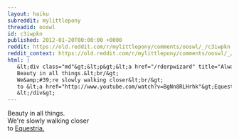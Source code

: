 ```yaml
---
layout: haiku
subreddit: mylittlepony
threadid: ooswl
id: c3iwpkn
published: 2012-01-20T00:00:00 +0000
reddit: https://old.reddit.com/r/mylittlepony/comments/ooswl/_/c3iwpkn
reddit_context: https://old.reddit.com/r/mylittlepony/comments/ooswl/_/c3iwpkn?context=3
html: |
   &lt;div class="md"&gt;&lt;p&gt;&lt;a href="/rderpwizard" title="Always Relevant / Questing For Brighter Future / Paper Bag Princess"&gt;&lt;/a&gt;
   Beauty in all things.&lt;br/&gt;
   We&amp;#39;re slowly walking closer&lt;br/&gt;
   to &lt;a href="http://www.youtube.com/watch?v=BgNn8RLHrhk"&gt;Equestria.&lt;/a&gt;&lt;/p&gt;
   &lt;/div&gt;
---
```


[](/rderpwizard "Always Relevant / Questing For Brighter Future / Paper Bag Princess")
Beauty in all things.  
We're slowly walking closer  
to [Equestria.](http://www.youtube.com/watch?v=BgNn8RLHrhk)
